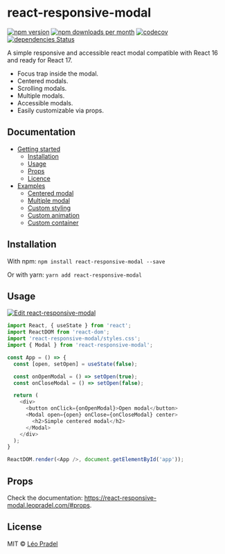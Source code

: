 # react-responsive-modal

[![npm version](https://img.shields.io/npm/v/react-responsive-modal.svg)](https://www.npmjs.com/package/react-responsive-modal)
[![npm downloads per month](https://img.shields.io/npm/dm/react-responsive-modal.svg)](https://www.npmjs.com/package/react-responsive-modal)
[![codecov](https://img.shields.io/codecov/c/github/pradel/react-responsive-modal/master.svg)](https://codecov.io/gh/pradel/react-responsive-modal)
[![dependencies Status](https://david-dm.org/pradel/react-responsive-modal/status.svg)](https://david-dm.org/pradel/react-responsive-modal)

A simple responsive and accessible react modal compatible with React 16 and ready for React 17.

- Focus trap inside the modal.
- Centered modals.
- Scrolling modals.
- Multiple modals.
- Accessible modals.
- Easily customizable via props.

## Documentation

- [Getting started](https://react-responsive-modal.leopradel.com/)
  - [Installation](https://react-responsive-modal.leopradel.com/#installation)
  - [Usage](https://react-responsive-modal.leopradel.com/#usage)
  - [Props](https://react-responsive-modal.leopradel.com/#props)
  - [Licence](https://react-responsive-modal.leopradel.com/#license)
- [Examples](https://react-responsive-modal.leopradel.com/examples)
  - [Centered modal](https://react-responsive-modal.leopradel.com/examples#centered-modal)
  - [Multiple modal](https://react-responsive-modal.leopradel.com/examples#multiple-modal)
  - [Custom styling](https://react-responsive-modal.leopradel.com/examples#custom-styling)
  - [Custom animation](https://react-responsive-modal.leopradel.com/examples#custom-animation)
  - [Custom container](https://react-responsive-modal.leopradel.com/examples#custom-container)

## Installation

With npm: `npm install react-responsive-modal --save`

Or with yarn: `yarn add react-responsive-modal`

## Usage

[![Edit react-responsive-modal](https://codesandbox.io/static/img/play-codesandbox.svg)](https://codesandbox.io/s/9jxp669j2o)

```javascript
import React, { useState } from 'react';
import ReactDOM from 'react-dom';
import 'react-responsive-modal/styles.css';
import { Modal } from 'react-responsive-modal';

const App = () => {
  const [open, setOpen] = useState(false);

  const onOpenModal = () => setOpen(true);
  const onCloseModal = () => setOpen(false);

  return (
    <div>
      <button onClick={onOpenModal}>Open modal</button>
      <Modal open={open} onClose={onCloseModal} center>
        <h2>Simple centered modal</h2>
      </Modal>
    </div>
  );
}

ReactDOM.render(<App />, document.getElementById('app'));
```

## Props

Check the documentation: https://react-responsive-modal.leopradel.com/#props.

## License

MIT © [Léo Pradel](https://www.leopradel.com/)

